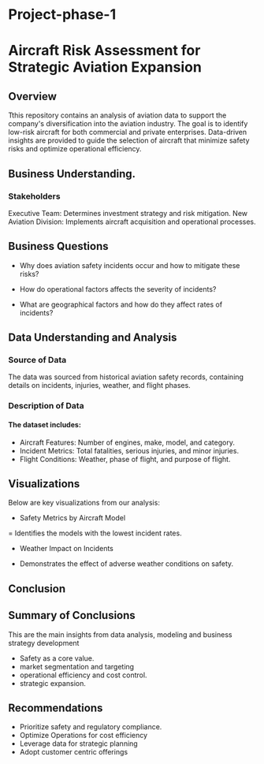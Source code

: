 # Project-phase-1
# Aircraft Risk Assessment for Strategic Aviation Expansion 

## Overview

Tthis repository contains an analysis of aviation data to support the company's diversification into the aviation industry. The goal is to identify low-risk aircraft for both commercial and private enterprises. Data-driven insights are provided to guide the selection of aircraft that minimize safety risks and optimize operational efficiency.

## Business Understanding.

### Stakeholders 

Executive Team: Determines investment strategy and risk mitigation.
New Aviation Division: Implements aircraft acquisition and operational processes.

## Business Questions 

- Why does aviation safety incidents occur and how to mitigate these risks?

- How do operational factors affects the severity of incidents?

- What are geographical factors and how do they affect rates of incidents?

## Data Understanding and Analysis
### Source of Data
The data was sourced from historical aviation safety records, containing details on incidents, injuries, weather, and flight phases.

### Description of Data
#### The dataset includes:

- Aircraft Features: Number of engines, make, model, and category.
- Incident Metrics: Total fatalities, serious injuries, and minor injuries.
- Flight Conditions: Weather, phase of flight, and purpose of flight.

## Visualizations
Below are key visualizations from our analysis:

- Safety Metrics by Aircraft Model

= Identifies the models with the lowest incident rates.

- Weather Impact on Incidents

- Demonstrates the effect of adverse weather conditions on safety.

## Conclusion
## Summary of Conclusions
This are the main insights from data analysis, modeling and business strategy development

- Safety as a core value.
- market segmentation and targeting
- operational efficiency and cost control.
- strategic expansion.

## Recommendations

- Prioritize safety and regulatory compliance.
- Optimize Operations for cost efficiency
- Leverage data for strategic planning
- Adopt customer centric offerings

